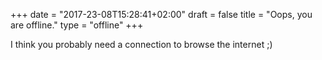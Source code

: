 +++
date = "2017-23-08T15:28:41+02:00"
draft = false
title = "Oops, you are offline."
type = "offline"
+++

I think you probably need a connection to browse the internet ;)
